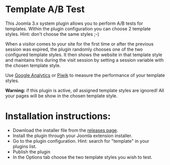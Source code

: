 Template A/B Test
=================

This Joomla 3.x system plugin allows you to perform A/B tests for templates.
Within the plugin configuration you can choose 2 template styles. Hint: don't choose the same styles ;-)

When a visitor comes to your site for the first time or after the previous session was expired, the plugin randomly chooses one of the two configured template styles.
It then shows the website in that template style and maintains this during the visit session by setting a session variable with the chosen template style.

Use <a href="https://analytics.google.com" target="_blank">Google Analytics</a> or <a href="https://piwik.org" target="_blank">Piwik</a> to measure the performance of your template styles.

**Warning:** if this plugin is active, *all* assigned template styles are ignored! All your pages will be show in the chosen template style.

# Installation instructions:
* Download the installer file from the [releases page](https://github.com/renekreijveld/TemplateABTest/releases).
* Install the plugin through your Joomla extension installer.
* Go to the plugin configuration. Hint: search for "template" in your plugins list.
* Publish the plugin
* In the Options tab choose the two template styles you wish to test.
